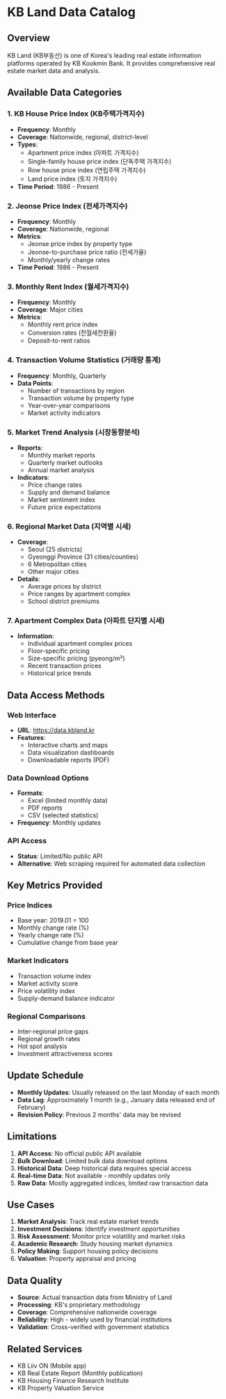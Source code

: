 # KB Land Data Catalog

## Overview
KB Land (KB부동산) is one of Korea's leading real estate information platforms operated by KB Kookmin Bank. It provides comprehensive real estate market data and analysis.

## Available Data Categories

### 1. KB House Price Index (KB주택가격지수)
- **Frequency**: Monthly
- **Coverage**: Nationwide, regional, district-level
- **Types**:
  - Apartment price index (아파트 가격지수)
  - Single-family house price index (단독주택 가격지수)
  - Row house price index (연립주택 가격지수)
  - Land price index (토지 가격지수)
- **Time Period**: 1986 - Present

### 2. Jeonse Price Index (전세가격지수)
- **Frequency**: Monthly
- **Coverage**: Nationwide, regional
- **Metrics**:
  - Jeonse price index by property type
  - Jeonse-to-purchase price ratio (전세가율)
  - Monthly/yearly change rates
- **Time Period**: 1986 - Present

### 3. Monthly Rent Index (월세가격지수)
- **Frequency**: Monthly
- **Coverage**: Major cities
- **Metrics**:
  - Monthly rent price index
  - Conversion rates (전월세전환율)
  - Deposit-to-rent ratios

### 4. Transaction Volume Statistics (거래량 통계)
- **Frequency**: Monthly, Quarterly
- **Data Points**:
  - Number of transactions by region
  - Transaction volume by property type
  - Year-over-year comparisons
  - Market activity indicators

### 5. Market Trend Analysis (시장동향분석)
- **Reports**:
  - Monthly market reports
  - Quarterly market outlooks
  - Annual market analysis
- **Indicators**:
  - Price change rates
  - Supply and demand balance
  - Market sentiment index
  - Future price expectations

### 6. Regional Market Data (지역별 시세)
- **Coverage**: 
  - Seoul (25 districts)
  - Gyeonggi Province (31 cities/counties)
  - 6 Metropolitan cities
  - Other major cities
- **Details**:
  - Average prices by district
  - Price ranges by apartment complex
  - School district premiums

### 7. Apartment Complex Data (아파트 단지별 시세)
- **Information**:
  - Individual apartment complex prices
  - Floor-specific pricing
  - Size-specific pricing (pyeong/m²)
  - Recent transaction prices
  - Historical price trends

## Data Access Methods

### Web Interface
- **URL**: https://data.kbland.kr
- **Features**:
  - Interactive charts and maps
  - Data visualization dashboards
  - Downloadable reports (PDF)

### Data Download Options
- **Formats**: 
  - Excel (limited monthly data)
  - PDF reports
  - CSV (selected statistics)
- **Frequency**: Monthly updates

### API Access
- **Status**: Limited/No public API
- **Alternative**: Web scraping required for automated data collection

## Key Metrics Provided

### Price Indices
- Base year: 2019.01 = 100
- Monthly change rate (%)
- Yearly change rate (%)
- Cumulative change from base year

### Market Indicators
- Transaction volume index
- Market activity score
- Price volatility index
- Supply-demand balance indicator

### Regional Comparisons
- Inter-regional price gaps
- Regional growth rates
- Hot spot analysis
- Investment attractiveness scores

## Update Schedule
- **Monthly Updates**: Usually released on the last Monday of each month
- **Data Lag**: Approximately 1 month (e.g., January data released end of February)
- **Revision Policy**: Previous 2 months' data may be revised

## Limitations
1. **API Access**: No official public API available
2. **Bulk Download**: Limited bulk data download options
3. **Historical Data**: Deep historical data requires special access
4. **Real-time Data**: Not available - monthly updates only
5. **Raw Data**: Mostly aggregated indices, limited raw transaction data

## Use Cases
1. **Market Analysis**: Track real estate market trends
2. **Investment Decisions**: Identify investment opportunities
3. **Risk Assessment**: Monitor price volatility and market risks
4. **Academic Research**: Study housing market dynamics
5. **Policy Making**: Support housing policy decisions
6. **Valuation**: Property appraisal and pricing

## Data Quality
- **Source**: Actual transaction data from Ministry of Land
- **Processing**: KB's proprietary methodology
- **Coverage**: Comprehensive nationwide coverage
- **Reliability**: High - widely used by financial institutions
- **Validation**: Cross-verified with government statistics

## Related Services
- KB Liiv ON (Mobile app)
- KB Real Estate Report (Monthly publication)
- KB Housing Finance Research Institute
- KB Property Valuation Service
